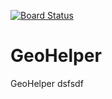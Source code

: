 [![Board Status](https://codedev.ms/kabalas/dcbf5f74-4ce3-476a-8ff6-fbdc871f9c68/50d92ec9-f1b9-493e-beef-add0c6988209/_apis/work/boardbadge/59a49ffe-f956-4e1a-93ed-810600df8444)](https://codedev.ms/kabalas/dcbf5f74-4ce3-476a-8ff6-fbdc871f9c68/_boards/board/t/50d92ec9-f1b9-493e-beef-add0c6988209/Microsoft.RequirementCategory)
# GeoHelper
GeoHelper
dsfsdf
